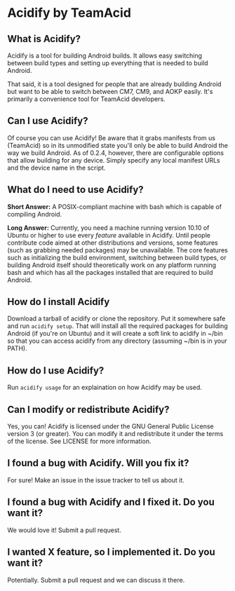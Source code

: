 # Acidify by TeamAcid
## What is Acidify?
Acidify is a tool for building Android builds. It allows easy switching between build types and setting up everything that is needed to build Android.

That said, it is a tool designed for people that are already building Android but want to be able to switch between CM7, CM9, and AOKP easily. It's primarily a convenience tool for TeamAcid developers.
## Can I use Acidify?
Of course you can use Acidify! Be aware that it grabs manifests from us (TeamAcid) so in its unmodified state you'll only be able to build Android the way we build Android. As of 0.2.4, however, there are configurable options that allow building for any device. Simply specify any local manifest URLs and the device name in the script.
## What do I need to use Acidify?
**Short Answer:** A POSIX-compliant machine with bash which is capable of compiling Android.

**Long Answer:** Currently, you need a machine running version 10.10 of Ubuntu or higher to use every *feature* available in Acidify. Until people contribute code aimed at other distributions and versions, some features (such as grabbing needed packages) may be unavailable. The core features such as initializing the build environment, switching between build types, or building Android itself should theoretically work on any platform running bash and which has all the packages installed that are required to build Android.
## How do I install Acidify
Download a tarball of acidify or clone the repository. Put it somewhere safe and run <code>acidify setup</code>. That will install all the required packages for building Android (if you're on Ubuntu) and it will create a soft link to acidify in ~/bin so that you can access acidify from any directory (assuming ~/bin is in your PATH).
## How do I use Acidify?
Run <code>acidify usage</code> for an explaination on how Acidify may be used.
## Can I modify or redistribute Acidify?
Yes, you can! Acidify is licensed under the GNU General Public License version 3 (or greater). You can modify it and redistribute it under the terms of the license.
See LICENSE for more information.
## I found a bug with Acidify. Will you fix it?
For sure! Make an issue in the issue tracker to tell us about it.
## I found a bug with Acidify and I fixed it. Do you want it?
We would love it! Submit a pull request.
## I wanted X feature, so I implemented it. Do you want it?
Potentially. Submit a pull request and we can discuss it there.
